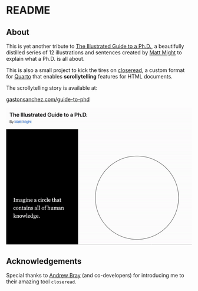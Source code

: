 # README


## About

This is yet another tribute to <a href="https://matt.might.net/articles/phd-school-in-pictures/" target="_blank">The Illustrated Guide to a Ph.D.</a>, a beautifully distilled series of 12 illustrations and sentences created by <a href="http://matt.might.net/" target="_blank">Matt Might</a> to explain what a Ph.D. is all about.

This is also a small project to kick the tires on <a href="https://closeread.dev/" target="_blank">closeread</a>, a custom format for <a href="https://quarto.org/" target="_blank">Quarto</a> that enables __scrollytelling__ features for HTML documents.

The scrollytelling story is available at:

<a href="https://www.gastonsanchez.com/guide-to-phd" target="_blank">gastonsanchez.com/guide-to-phd</a>

![](images/guide-to-phd-demo.gif)


## Acknowledgements

Special thanks to <a href="https://github.com/andrewpbray" target="_blank">Andrew Bray</a> (and co-developers) for introducing me to their amazing tool `closeread`.

